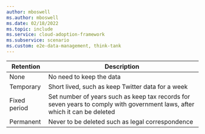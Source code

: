 ```yaml
---
author: mboswell
ms.author: mboswell
ms.date: 02/18/2022
ms.topic: include
ms.service: cloud-adoption-framework
ms.subservice: scenario
ms.custom: e2e-data-management, think-tank
---
```


| Retention | Description |
|---|---|
| None | No need to keep the data |
| Temporary  | Short lived, such as keep Twitter data for a week |
| Fixed period | Set number of years such as keep tax records for seven years to comply with government laws, after which it can be deleted |
| Permanent | Never to be deleted such as legal correspondence |
